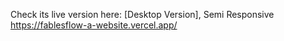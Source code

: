 Check its live version here: [Desktop Version], Semi Responsive
https://fablesflow-a-website.vercel.app/
